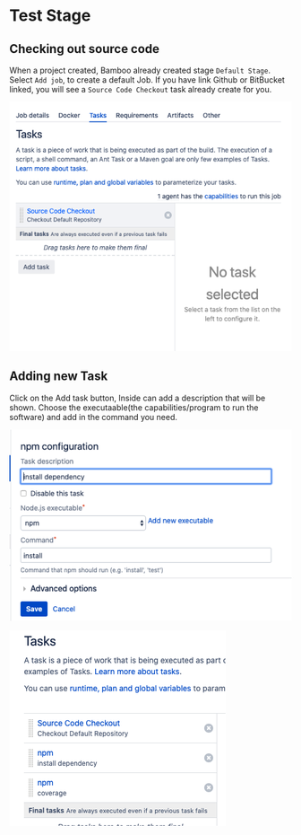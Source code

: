 # Test Stage

## Checking out source code

When a project created, Bamboo already created stage `Default Stage`. Select `Add job`, to create a default Job. If you have link Github or BitBucket linked, you will see a `Source Code Checkout` task already create for you.

![new job](_media/bamboo_job_new.png)

## Adding new Task

Click on the Add task button, Inside can add a description that will be shown. Choose the executaable(the capabilities/program to run the software) and add in the command you need.

![Bamboo Task](_media/bamboo_task_new.png)

![new job](_media/bamboo_test_tasks.png)
